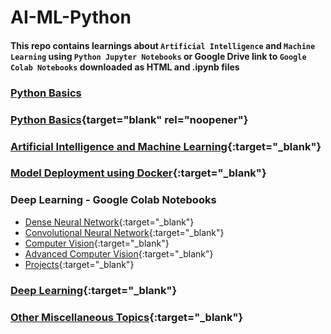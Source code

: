 # AI-ML-Python
#### This repo contains learnings about `Artificial Intelligence` and `Machine Learning` using `Python Jupyter Notebooks` or Google Drive link to `Google Colab Notebooks` downloaded as HTML and .ipynb files
### <a href="https://github.com/SyedAanif/AI-ML-Python/tree/master/basics-python-with-jupyter-notebook" target="_blank">Python Basics</a>
### [Python Basics](https://github.com/SyedAanif/AI-ML-Python/tree/master/basics-python-with-jupyter-notebook){target="blank" rel="noopener"}
### [Artificial Intelligence and Machine Learning](https://github.com/SyedAanif/AI-ML-Python/tree/master/Machine%20Learning){:target="_blank"}
### [Model Deployment using Docker](https://github.com/SyedAanif/AI-ML-Python/tree/master/Model%20Deployment){:target="_blank"}
### Deep Learning - Google Colab Notebooks
  - [Dense Neural Network](https://drive.google.com/drive/folders/1-lzEC95RNx5AQaFbvNKZIZriK-89iYIl?usp=sharing){:target="_blank"}
  - [Convolutional Neural Network](https://drive.google.com/drive/folders/1eGYUGcbB5QV4Fkn998SRKLgMtv7jMhVn?usp=sharing){:target="_blank"}
  - [Computer Vision](https://drive.google.com/drive/folders/1sjBWNN9xkLLjhdFEFT3sRKY0dxeFGO0L?usp=sharing){:target="_blank"}
  - [Advanced Computer Vision](https://drive.google.com/drive/folders/1HBh2666qkk0ZkculywhjWQLzI_SVZt0S?usp=sharing){:target="_blank"}
  - [Projects](https://drive.google.com/drive/folders/1EJURSCU4cjMmXXwPrGciqPQwr8JO_Ew3?usp=sharing){:target="_blank"}
### [Deep Learning](https://github.com/SyedAanif/AI-ML-Python/tree/master/Deep%20Learning){:target="_blank"}
### [Other Miscellaneous Topics](https://github.com/SyedAanif/AI-ML-Python/tree/master/Other){:target="_blank"}
